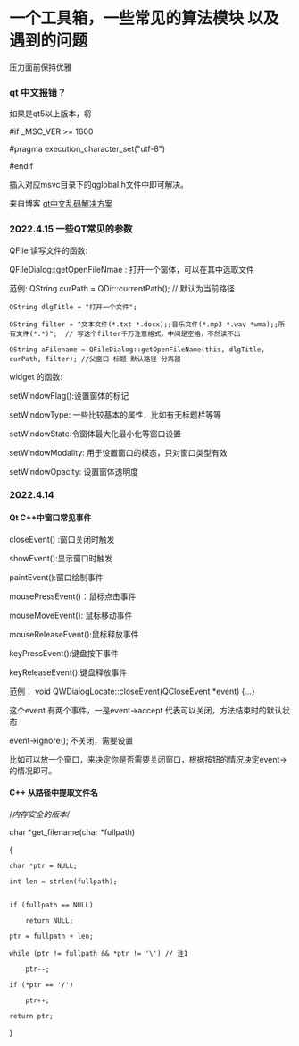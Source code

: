 # 一个工具箱，一些常见的算法模块 以及 遇到的问题

压力面前保持优雅

### qt 中文报错？

如果是qt5以上版本，将

#if _MSC_VER >= 1600

#pragma execution_character_set("utf-8")

#endif

插入对应msvc目录下的qglobal.h文件中即可解决。

来自博客 [qt中文乱码解决方案](https://blog.csdn.net/weixin_42258743/article/details/119731075)

### 2022.4.15 一些QT常见的参数

QFile 读写文件的函数:

QFileDialog::getOpenFileNmae : 打开一个窗体，可以在其中选取文件

范例:
	QString curPath = QDir::currentPath(); // 默认为当前路径
	
	QString dlgTitle = "打开一个文件";
	
	QString filter = "文本文件(*.txt *.docx);;音乐文件(*.mp3 *.wav *wma);;所有文件(*.*)";  // 写这个filter千万注意格式，中间是空格，不然读不出
	
	QString aFilename = QFileDialog::getOpenFileName(this, dlgTitle, curPath, filter); //父窗口 标题 默认路径 分离器

widget 的函数:

setWindowFlag():设置窗体的标记

setWindowType: 一些比较基本的属性，比如有无标题栏等等

setWindowState:令窗体最大化最小化等窗口设置

setWindowModality: 用于设置窗口的模态，只对窗口类型有效

setWindowOpacity: 设置窗体透明度

### 2022.4.14

#### Qt C++中窗口常见事件

closeEvent() :窗口关闭时触发

showEvent():显示窗口时触发

paintEvent():窗口绘制事件

mousePressEvent()：鼠标点击事件

mouseMoveEvent(): 鼠标移动事件

mouseReleaseEvent():鼠标释放事件

keyPressEvent():键盘按下事件

keyReleaseEvent():键盘释放事件

范例：
void QWDialogLocate::closeEvent(QCloseEvent *event)
{...}

这个event 有两个事件，一是event->accept 代表可以关闭，方法结束时的默认状态

event->ignore(); 不关闭，需要设置

比如可以放一个窗口，来决定你是否需要关闭窗口，根据按钮的情况决定event->的情况即可。

#### C++ 从路径中提取文件名

/*内存安全的版本*/

char *get_filename(char *fullpath)

{

	char *ptr = NULL;
	
	int len = strlen(fullpath);
	
 
	if (fullpath == NULL)
	
		return NULL;
 
	ptr = fullpath + len;
 
	while (ptr != fullpath && *ptr != '\') // 注1
	
		ptr--;
 
	if (*ptr == '/')
	
		ptr++;
 
	return ptr;	
}
